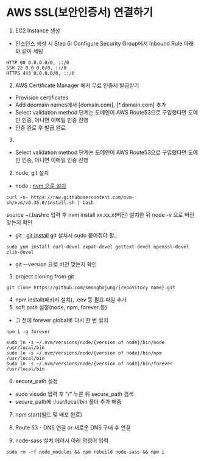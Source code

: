 # AWS SSL(보안인증서) 연결하기

1. EC2 Instance 생성
- 인스턴스 생성 시 Step 6: Configure Security Group에서 Inbound Rule 아래와 같이 세팅
 ```terminal
HTTP 80 0.0.0.0/0, ::/0
SSH 22 0.0.0.0/0, ::/0
HTTPS 443 0.0.0.0/0, ::/0
```

2. AWS Certificate Manager 에서 무료 인증서 발급받기
- Provision certificates
- Add doomain names에서 [domain.com], [*.domain.com] 추가
- Select validation method 단계는 도메인이 AWS Route53으로 구입했다면 도메인 인증, 아니면 이메일 인증 진행
- 인증 완료 후 발급 완료

3. 
- Select validation method 단계는 도메인이 AWS Route53으로 구입했다면 도메인 인증, 아니면 이메일 인증 진행

2. node, git 설치
 - node : [nvm 으로 설치](https://github.com/creationix/nvm)
 ```terminal
 curl -o- https://raw.githubusercontent.com/nvm-sh/nvm/v0.35.0/install.sh | bash
 ```
 source ~/.bashrc 입력 후 nvm install xx.xx.x(버전) 설치한 뒤  node -v 으로 버전 맞는지 확인
 - git : [git install](https://git-scm.com/book/ko/v1/%EC%8B%9C%EC%9E%91%ED%95%98%EA%B8%B0-Git-%EC%84%A4%EC%B9%98)
 git 설치시 sudo 붙여줘야 함..
 ```terminal
 sudo yum install curl-devel expat-devel gettext-devel openssl-devel zlib-devel
 ```
 - git --version 으로 버전 맞는지 확인  
3. project cloning from git
```terminal
git clone https://github.com/seonghojung/{repository name}.git
```
4. npm install(패키지 설치), .env 등 필요 파일 추가
5. soft path 설정(node, npm, forever 등)
 - 그 전에 forever global로 다시 한 번 설치
```terminal
npm i -g forever
```
```terminal
sudo ln -s ~/.nvm/versions/node/{version of node}/bin/node /usr/local/bin
sudo ln -s ~/.nvm/versions/node/{version of node}/bin/npm /usr/local/bin
sudo ln -s ~/.nvm/versions/node/{version of node}/bin/forever /usr/local/bin
```
6. secure_path 설정
 - sudo visudo 입력 후 "/" 누른 뒤 secure_path 검색
 - secure_path에 :/usr/local/bin 폴더 추가 해줌
7. npm start(빌드 및 배포 완료)
8. Route 53 - DNS 연결 or 새로운 DNS 구매 후 연결

9. node-sass 설치 에러시 아래 명령어 입력
```terminal
sudo rm -rf node_modules && npm rebuild node-sass && npm i
```
